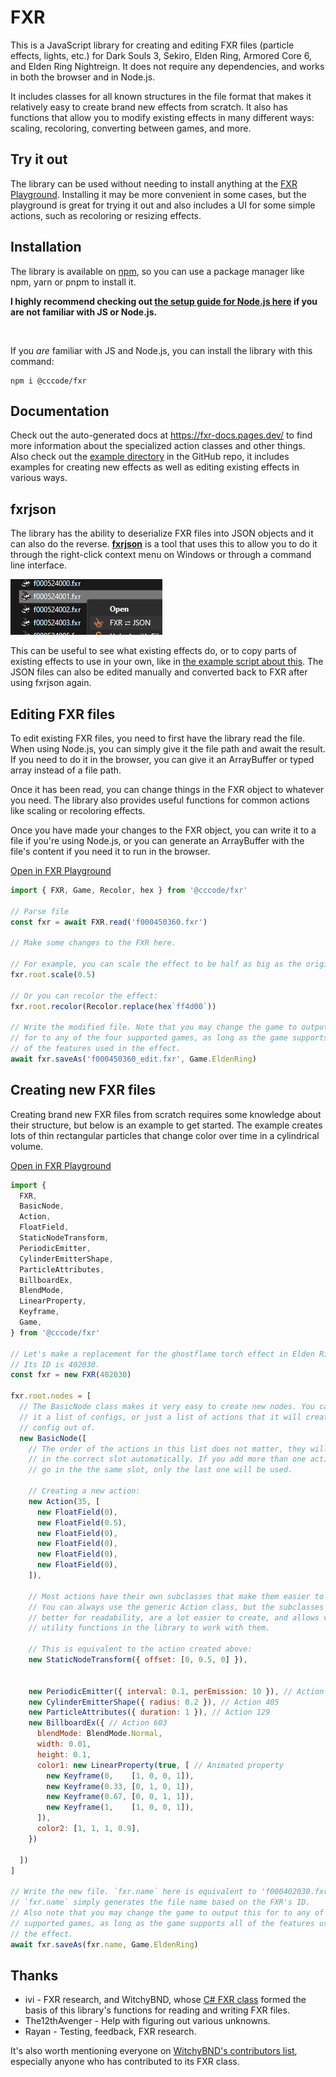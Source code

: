 # FXR
This is a JavaScript library for creating and editing FXR files (particle effects, lights, etc.) for Dark Souls 3, Sekiro, Elden Ring, Armored Core 6, and Elden Ring Nightreign. It does not require any dependencies, and works in both the browser and in Node.js.

It includes classes for all known structures in the file format that makes it relatively easy to create brand new effects from scratch. It also has functions that allow you to modify existing effects in many different ways: scaling, recoloring, converting between games, and more.

## Try it out
The library can be used without needing to install anything at the [FXR Playground](https://fxr-playground.pages.dev). Installing it may be more convenient in some cases, but the playground is great for trying it out and also includes a UI for some simple actions, such as recoloring or resizing effects.

## Installation
The library is available on [npm](https://www.npmjs.com/package/@cccode/fxr), so you can use a package manager like npm, yarn or pnpm to install it.

**I highly recommend checking out [the setup guide for Node.js here](https://github.com/EvenTorset/fxr/blob/main/NODE.md) if you are not familiar with JS or Node.js.**

<br>

If you *are* familiar with JS and Node.js, you can install the library with this command:
```
npm i @cccode/fxr
```

## Documentation
Check out the auto-generated docs at https://fxr-docs.pages.dev/ to find more information about the specialized action classes and other things. Also check out the [example directory](https://github.com/EvenTorset/fxr/tree/main/examples) in the GitHub repo, it includes examples for creating new effects as well as editing existing effects in various ways.

## fxrjson
The library has the ability to deserialize FXR files into JSON objects and it can also do the reverse. [**fxrjson**](https://www.npmjs.com/package/fxrjson) is a tool that uses this to allow you to do it through the right-click context menu on Windows or through a command line interface.

[![fxrjson context menu](https://raw.githubusercontent.com/EvenTorset/fxr/main/images/fxrjson_context_menu.png)](https://www.npmjs.com/package/fxrjson)

This can be useful to see what existing effects do, or to copy parts of existing effects to use in your own, like in [the example script about this](https://github.com/EvenTorset/fxr/blob/main/examples/from_json.js). The JSON files can also be edited manually and converted back to FXR after using fxrjson again.

## Editing FXR files
To edit existing FXR files, you need to first have the library read the file. When using Node.js, you can simply give it the file path and await the result. If you need to do it in the browser, you can give it an ArrayBuffer or typed array instead of a file path.

Once it has been read, you can change things in the FXR object to whatever you need. The library also provides useful functions for common actions like scaling or recoloring effects.

Once you have made your changes to the FXR object, you can write it to a file if you're using Node.js, or you can generate an ArrayBuffer with the file's content if you need it to run in the browser.

[Open in FXR Playground](https://fxr-playground.pages.dev/shared/examples/readme/edit)
```js
import { FXR, Game, Recolor, hex } from '@cccode/fxr'

// Parse file
const fxr = await FXR.read('f000450360.fxr')

// Make some changes to the FXR here.

// For example, you can scale the effect to be half as big as the original:
fxr.root.scale(0.5)

// Or you can recolor the effect:
fxr.root.recolor(Recolor.replace(hex`ff4d00`))

// Write the modified file. Note that you may change the game to output this
// for to any of the four supported games, as long as the game supports all
// of the features used in the effect.
await fxr.saveAs('f000450360_edit.fxr', Game.EldenRing)
```
## Creating new FXR files
Creating brand new FXR files from scratch requires some knowledge about their structure, but below is an example to get started. The example creates lots of thin rectangular particles that change color over time in a cylindrical volume.

[Open in FXR Playground](https://fxr-playground.pages.dev/shared/examples/readme/create)
```js
import {
  FXR,
  BasicNode,
  Action,
  FloatField,
  StaticNodeTransform,
  PeriodicEmitter,
  CylinderEmitterShape,
  ParticleAttributes,
  BillboardEx,
  BlendMode,
  LinearProperty,
  Keyframe,
  Game,
} from '@cccode/fxr'

// Let's make a replacement for the ghostflame torch effect in Elden Ring.
// Its ID is 402030.
const fxr = new FXR(402030)

fxr.root.nodes = [
  // The BasicNode class makes it very easy to create new nodes. You can give
  // it a list of configs, or just a list of actions that it will create a
  // config out of.
  new BasicNode([
    // The order of the actions in this list does not matter, they will be put
    // in the correct slot automatically. If you add more than one action that
    // go in the the same slot, only the last one will be used.

    // Creating a new action:
    new Action(35, [
      new FloatField(0),
      new FloatField(0.5),
      new FloatField(0),
      new FloatField(0),
      new FloatField(0),
      new FloatField(0),
    ]),

    // Most actions have their own subclasses that make them easier to create.
    // You can always use the generic Action class, but the subclasses are
    // better for readability, are a lot easier to create, and allows various
    // utility functions in the library to work with them.

    // This is equivalent to the action created above:
    new StaticNodeTransform({ offset: [0, 0.5, 0] }),


    new PeriodicEmitter({ interval: 0.1, perEmission: 10 }), // Action 300
    new CylinderEmitterShape({ radius: 0.2 }), // Action 405
    new ParticleAttributes({ duration: 1 }), // Action 129
    new BillboardEx({ // Action 603
      blendMode: BlendMode.Normal,
      width: 0.01,
      height: 0.1,
      color1: new LinearProperty(true, [ // Animated property
        new Keyframe(0,    [1, 0, 0, 1]),
        new Keyframe(0.33, [0, 1, 0, 1]),
        new Keyframe(0.67, [0, 0, 1, 1]),
        new Keyframe(1,    [1, 0, 0, 1]),
      ]),
      color2: [1, 1, 1, 0.9],
    })

  ])
]

// Write the new file. `fxr.name` here is equivalent to 'f000402030.fxr',
// `fxr.name` simply generates the file name based on the FXR's ID.
// Also note that you may change the game to output this for to any of the four
// supported games, as long as the game supports all of the features used in
// the effect.
await fxr.saveAs(fxr.name, Game.EldenRing)
```

## Thanks
- ivi - FXR research, and WitchyBND, whose [C# FXR class](https://github.com/ividyon/WitchyBND/blob/main/WitchyFormats/Formats/RSFXR.cs) formed the basis of this library's functions for reading and writing FXR files.
- The12thAvenger - Help with figuring out various unknowns.
- Rayan - Testing, feedback, FXR research.

It's also worth mentioning everyone on [WitchyBND's contributors list](https://github.com/ividyon/WitchyBND?tab=readme-ov-file#contributors), especially anyone who has contributed to its FXR class.
